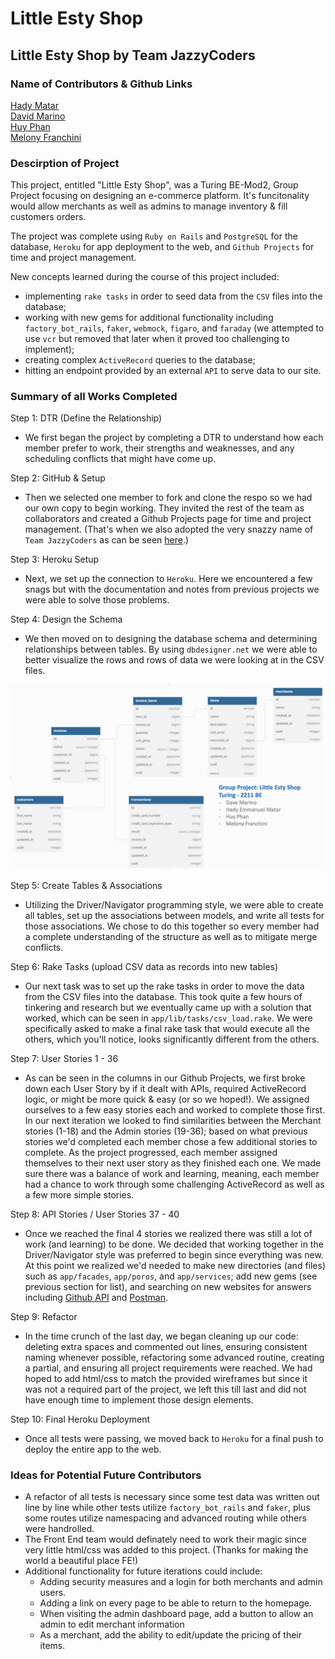 # Little Esty Shop

## Little Esty Shop by Team JazzyCoders

### Name of Contributors & Github Links

[Hady Matar](https://github.com/hadyematar23)<br>
[David Marino](https://github.com/davejm8)<br>
[Huy Phan](https://github.com/HuyPhan2025)<br>
[Melony Franchini](https://github.com/MelTravelz)<br>

### Descirption of Project
This project, entitled "Little Esty Shop", was a Turing BE-Mod2, Group Project focusing on designing an e-commerce platform. It's funcitonality would allow merchants as well as admins to manage inventory & fill customers orders. 

The project was complete using `Ruby on Rails` and `PostgreSQL` for the database, `Heroku` for app deployment to the web, and `Github Projects` for time and project management. 

New concepts learned during the course of this project included: 
- implementing `rake tasks` in order to seed data from the `CSV` files into the database; 
- working with new gems for additional functionality including `factory_bot_rails`, `faker`, `webmock`, `figaro`, and `faraday` (we attempted to use `vcr` but removed that later when it proved too challenging to implement);
- creating complex `ActiveRecord` queries to the database; 
- hitting an endpoint provided by an external `API` to serve data to our site.

### Summary of all Works Completed
Step 1: DTR (Define the Relationship) 
- We first began the project by completing a DTR to understand how each member prefer to work, their strengths and weaknesses, and any scheduling conflicts that might have come up.

Step 2: GitHub & Setup 
- Then we selected one member to fork and clone the respo so we had our own copy to begin working. They invited the rest of the team as collaborators and created a Github Projects page for time and project management. (That's when we also adopted the very snazzy name of `Team JazzyCoders` as can be seen [here](https://github.com/users/hadyematar23/projects/1).)

Step 3: Heroku Setup
- Next, we set up the connection to `Heroku`. Here we encountered a few snags but with the documentation and notes from previous projects we were able to solve those problems.

Step 4: Design the Schema 
- We then moved on to designing the database schema and determining relationships between tables. By using `dbdesigner.net` we were able to better visualize the rows and rows of data we were looking at in the CSV files. 

![jazzycodersschema](app/assets/images/jazzycodersschema.png)

Step 5: Create Tables & Associations
- Utilizing the Driver/Navigator programming style, we were able to create all tables, set up the associations between models, and write all tests for those associations. We chose to do this together so every member had a complete understanding of the structure as well as to mitigate merge conflicts. 

Step 6: Rake Tasks (upload CSV data as records into new tables)
- Our next task was to set up the rake tasks in order to move the data from the CSV files into the database. This took quite a few hours of tinkering and research but we eventually came up with a solution that worked, which can be seen in `app/lib/tasks/csv_load.rake`. We were specifically asked to make a final rake task that would execute all the others, which you'll notice, looks significantly different from the others. 

Step 7: User Stories 1 - 36
- As can be seen in the columns in our Github Projects, we first broke down each User Story by if it dealt with APIs, required ActiveRecord logic, or might be more quick & easy (or so we hoped!). We assigned ourselves to a few easy stories each and worked to complete those first. In our next iteration we looked to find similarities between the Merchant stories (1-18) and the Admin stories (19-36); based on what previous stories we'd completed each member chose a few additional stories to complete. 
As the project progressed, each member assigned themselves to their next user story as they finished each one. We made sure there was a balance of work and learning, meaning, each member had a chance to work through some challenging ActiveRecord as well as a few more simple stories. 

Step 8: API Stories / User Stories 37 - 40
- Once we reached the final 4 stories we realized there was still a lot of work (and learning) to be done. We decided that working together in the Driver/Navigator style was preferred to begin since everything was new. At this point we realized we'd needed to make new directories (and files) such as `app/facades`, `app/poros`, and `app/services`; add new gems (see previous section for list), and searching on new websites for answers including [Github API](https://docs.github.com/en/rest?apiVersion=2022-11-28) and [Postman](https://web.postman.co/).

Step 9: Refactor
- In the time crunch of the last day, we began cleaning up our code: deleting extra spaces and commented out lines, ensuring consistent naming whenever possible, refactoring some advanced routine, creating a partial, and ensuring all project requirements were reached. We had hoped to add html/css to match the provided wireframes but since it was not a required part of the project, we left this till last and did not have enough time to implement those design elements.

Step 10: Final Heroku Deployment
- Once all tests were passing, we moved back to `Heroku` for a final push to deploy the entire app to the web.

### Ideas for Potential Future Contributors
- A refactor of all tests is necessary since some test data was written out line by line while other tests utilize `factory_bot_rails` and `faker`, plus some routes utilize namespacing and advanced routing while others were handrolled. 
- The Front End team would definately need to work their magic since very little html/css was added to this project. (Thanks for making the world a beautiful place FE!)
- Additional functionality for future iterations could include: 
    - Adding security measures and a login for both merchants and admin users.
    - Adding a link on every page to be able to return to the homepage.
    - When visiting the admin dashboard page, add a button to allow an admin to edit merchant information
    - As a merchant, add the ability to edit/update the pricing of their items.

